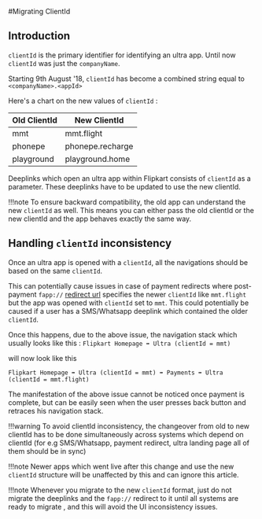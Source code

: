 #Migrating ClientId

## Introduction
`clientId` is the primary identifier for identifying an ultra app.
Until now `clientId` was just the `companyName`.

Starting 9th August '18, `clientId` has become a combined string equal to `<companyName>.<appId>`

Here's a chart on the new values of `clientId` :

| Old ClientId | New ClientId     |
|--------------|------------------|
| mmt          | mmt.flight       |
| phonepe      | phonepe.recharge |
| playground   | playground.home  |


Deeplinks which open an ultra app within Flipkart consists of `clientId` as a parameter.
These deeplinks have to be updated to use the new clientId.

!!!note
	To ensure backward compatibility, the old app can understand the new `clientId` as well. This means you can either pass the old clientId or the new clientId and the app behaves exactly the same way.

## Handling `clientId` inconsistency

Once an ultra app is opened with a `clientId`, all the navigations should be based on the same `clientId`. 

This can potentially cause issues in case of payment redirects where post-payment `fapp://` [redirect url](clients#start-payment) specifies the newer `clientId` like `mmt.flight` but the app was opened with `clientId` set to `mmt`. This could potentially be caused if a user has a SMS/Whatsapp deeplink which contained the older `clientId`. 

Once this happens, due to the above issue, the navigation stack which usually looks like this :
 `Flipkart Homepage ➡ Ultra (clientId = mmt)`

  will now look like this 

  `Flipkart Homepage ➡ Ultra (clientId = mmt) ➡ Payments ➡ Ultra (clientId = mmt.flight)`


The manifestation of the above issue cannot be noticed once payment is complete, but can be easily seen when the user presses back button and retraces his navigation stack.

!!!warning
	To avoid clientId inconsistency, the changeover from old to new clientId has to be done simultaneously across systems which depend on clientId (for e.g SMS/Whatsapp, payment redirect, ultra landing page all of them should be in sync)

!!!note
	Newer apps which went live after this change and use the new `clientId` structure will be unaffected by this and can ignore this article.

!!!note 
	Whenever you migrate to the new `clientId` format, just do not migrate the deeplinks and the `fapp://` redirect to it until all systems are ready to migrate , and this will avoid the UI inconsistency issues.
